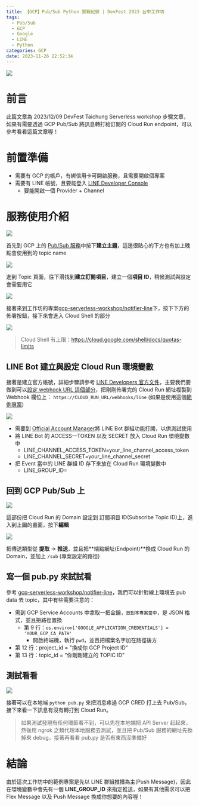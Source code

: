```yaml
---
title: 【GCP】Pub/Sub Python 實戰紀錄 | DevFest 2023 台中工作坊
tags:
  - Pub/Sub
  - GCP
  - Google
  - LINE
  - Python
categories: GCP
date: 2023-11-26 22:52:34
---
```



![](https://nijialin.com/images/pubsub/OIG.jpeg)

# 前言

此篇文章為 2023/12/09 DevFest Taichung Serverless workshop 步驟文章，如果有需要透過 GCP Pub/Sub 將訊息轉打給訂閱的 Cloud Run endpoint，可以參考看看這篇文章喔！

<!-- more -->

# 前置準備

- 需要有 GCP 的帳戶，有綁信用卡可開啟服務，且需要開啟個專案
- 需要有 LINE 帳號，且要能登入 [LINE Developer Console](https://developers.line.biz/console/)
  - 要能開啟一個 Provider + Channel

# 服務使用介紹

![](https://nijialin.com/images/2023/pubsub/1.png)

首先到 GCP 上的 [Pub/Sub 服務](https://console.cloud.google.com/cloudpubsub/topic/create)中按下**建立主題**，這邊很貼心的下方也有加上晚點會使用到的 topic name

![](https://nijialin.com/images/2023/pubsub/2.png)

進到 Topic 頁面，往下滑找到**建立訂閱項目**，建立一個**項目 ID**，稍候測試與設定會需要用它

![](https://nijialin.com/images/2023/pubsub/3.png)

接著來到工作坊的專案[gcp-serverless-workshop/notifier-line](https://github.com/gcp-serverless-workshop/notifier-line)下，按下下方的佈署按鈕，接下來會進入 Cloud Shell 的部分

![](https://nijialin.com/images/2023/pubsub/cloudshell.png)

> Cloud Shell 有上限：https://cloud.google.com/shell/docs/quotas-limits

## LINE Bot 建立與設定 Cloud Run 環境變數

接著是建立官方帳號，詳細步驟請參考 [LINE Developers 官方文件](https://developers.line.biz/en/docs/messaging-api/getting-started/#step-one-enable-use-of-messaging-api)，主要我們要做到可以[設定 webhook URL 這個部分](https://developers.line.biz/en/docs/messaging-api/building-bot/#setting-webhook-url)，把剛剛佈署完的 Cloud Run 網址複製到 Webhook 欄位上： `https://CLOUD_RUN_URL/webhooks/line` (如果是使用這個[範例專案](https://github.com/gcp-serverless-workshop/notifier-line))

![](https://nijialin.com/images/2023/pubsub/6.png)


- 需要到 [Official Account Manager](https://manager.line.biz/)將 LINE Bot 群組功能打開，以供測試使用
- 將 LINE Bot 的 ACCESS—TOKEN 以及 SECRET 放入 Cloud Run 環境變數中
  - LINE_CHANNEL_ACCESS_TOKEN=your_line_channel_access_token
  - LINE_CHANNEL_SECRET=your_line_channel_secret
- 把 Event 當中的 LINE 群組 ID 存下來放在 Cloud Run 環境變數中
  - LINE_GROUP_ID=

## 回到 GCP Pub/Sub 上

![](https://nijialin.com/images/2023/pubsub/4.png)

這部份把 Cloud Run 的 Domain 設定到 訂閱項目 ID(Subscribe Topic ID)上，進入到上圖的畫面，按下**編輯**

![](https://nijialin.com/images/2023/pubsub/5.png)

把傳送類型從 **提取** -> **推送**，並且把**端點網址(Endpoint)**換成 Cloud Run 的 Domain，並加上 `/sub` (專案設定的路徑)

## 寫一個 pub.py 來試試看

參考 [gcp-serverless-workshop/notifier-line](https://github.com/gcp-serverless-workshop/notifier-line/blob/main/pub.py)，我們可以針對線上環境去 pub data 去 topic，其中有些需要注意的：

- 需到 GCP Service Accounts 中拿取一把金鑰，`放到本專案當中`，是 JSON 格式，並且把路徑置換
  - 第 9 行：`os.environ['GOOGLE_APPLICATION_CREDENTIALS'] = 'YOUR_GCP_CA_PATH'`
    - 開啟終端機，執行 `pwd`，並且把檔案名字加在路徑後方
- 第 12 行：project_id = "換成你 GCP Project ID"
- 第 13 行：topic_id = "你剛剛建立的 TOPIC ID"

## 測試看看

![](https://nijialin.com/images/2023/pubsub/code.png)

接著可以在本地端 `python pub.py` 來把消息疼過 GCP CRED 打上去 Pub/Sub，接下來看一下訊息有沒有轉打到 Cloud Run。

> 如果測試發現有任何環節看不到，可以先在本地端把 API Server 起起來，然後用 ngrok 之類代理本地服務去測試，並且把 Pub/Sub 服務的網址先換掉來 debug，接著再看看 pub.py 是否有東西沒準備好

# 結論

由於這次工作坊中的範例專案是先以 LINE 群組推播為主(Push Message)，因此在環境變數中會先有一個 **LINE_GROUP_ID** 來指定推送，如果有其他需求可以把 Flex Message 以及 Push Message 換成你想要的內容喔！
